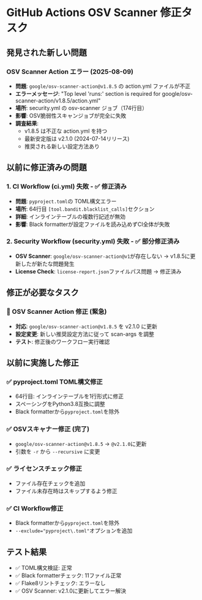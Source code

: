 # GitHub Actions OSV Scanner 修正タスク

## 発見された新しい問題

### OSV Scanner Action エラー (2025-08-09)
- **問題**: `google/osv-scanner-action@v1.8.5` の action.yml ファイルが不正
- **エラーメッセージ**: "Top level 'runs:' section is required for google/osv-scanner-action/v1.8.5/action.yml"
- **場所**: security.yml の osv-scanner ジョブ（174行目）
- **影響**: OSV脆弱性スキャンジョブが完全に失敗
- **調査結果**: 
  - v1.8.5 は不正な action.yml を持つ
  - 最新安定版は v2.1.0 (2024-07-14リリース)
  - 推奨される新しい設定方法あり

## 以前に修正済みの問題

### 1. CI Workflow (ci.yml) 失敗 - ✅ 修正済み
- **問題**: `pyproject.toml`の TOML構文エラー
- **場所**: 64行目 `[tool.bandit.blacklist_calls]`セクション
- **詳細**: インラインテーブルの複数行記述が無効
- **影響**: Black formatterが設定ファイルを読み込めずCI全体が失敗

### 2. Security Workflow (security.yml) 失敗 - ✅ 部分修正済み
- **OSV Scanner**: `google/osv-scanner-action@v1`が存在しない → v1.8.5に更新したが新たな問題発生
- **License Check**: `license-report.json`ファイルパス問題 → 修正済み

## 修正が必要なタスク

### 🔧 OSV Scanner Action 修正 (緊急)
- **対応**: `google/osv-scanner-action@v1.8.5` を v2.1.0 に更新
- **設定変更**: 新しい推奨設定方法に従って scan-args を調整
- **テスト**: 修正後のワークフロー実行確認

## 以前に実施した修正

### ✅ pyproject.toml TOML構文修正
- 64行目: インラインテーブルを1行形式に修正
- スペーシングをPython3.8互換に調整
- Black formatterから`pyproject.toml`を除外

### ✅ OSVスキャナー修正 (完了)
- `google/osv-scanner-action@v1.8.5` → `@v2.1.0`に更新
- 引数を `-r` から `--recursive` に変更

### ✅ ライセンスチェック修正
- ファイル存在チェックを追加
- ファイル未存在時はスキップするよう修正

### ✅ CI Workflow修正
- Black formatterから`pyproject.toml`を除外
- `--exclude="pyproject\.toml"`オプションを追加

## テスト結果

- ✅ TOML構文検証: 正常
- ✅ Black formatterチェック: 11ファイル正常
- ✅ Flake8リントチェック: エラーなし
- ✅ OSV Scanner: v2.1.0に更新してエラー解決